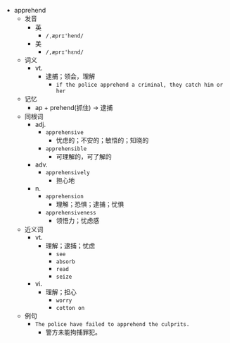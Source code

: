 - apprehend
  - 发音
    - 英
      - `/ˌæprɪ'hend/`
    - 美
      - `/,æprɪ'hɛnd/`
  - 词义
    - vt.
      - 逮捕；领会，理解
        - `if the police apprehend a criminal, they catch him or her`
  - 记忆
    - ap + prehend(抓住) → 逮捕
  - 同根词
    - adj.
      - `apprehensive`
        - 忧虑的；不安的；敏悟的；知晓的
      - `apprehensible`
        - 可理解的，可了解的
    - adv.
      - `apprehensively`
        - 担心地
    - n.
      - `apprehension`
        - 理解；恐惧；逮捕；忧惧
      - `apprehensiveness`
        - 领悟力；忧虑感
  - 近义词
    - vt.
      - 理解；逮捕；忧虑
        - `see`
        - `absorb`
        - `read`
        - `seize`
    - vi.
      - 理解；担心
        - `worry`
        - `cotton on`
  - 例句
    - `The police have failed to apprehend the culprits.`
      - 警方未能拘捕罪犯。

